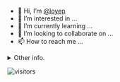 - 👋 Hi, I’m [@loyep](https://github.com/loyep)
- 👀 I’m interested in ...
- 🌱 I’m currently learning ...
- 💞️ I’m looking to collaborate on ...
- 📫 How to reach me ...

<details>
  <summary>Other info.</summary>
  <br>

<!--START_SECTION:waka-->

```text
Vue.js          18 hrs 59 mins  ████████████░░░░░░░░░░░░░   48.03 %
TypeScript      9 hrs 9 mins    █████▓░░░░░░░░░░░░░░░░░░░   23.17 %
JavaScript      5 hrs 15 mins   ███▒░░░░░░░░░░░░░░░░░░░░░   13.29 %
JSON            4 hrs 41 mins   ███░░░░░░░░░░░░░░░░░░░░░░   11.87 %
Other           25 mins         ▒░░░░░░░░░░░░░░░░░░░░░░░░   01.09 %
```

<!--END_SECTION:waka-->

</details>

![visitors](https://visitor-badge.glitch.me/badge?page_id=loyep.loyep)
